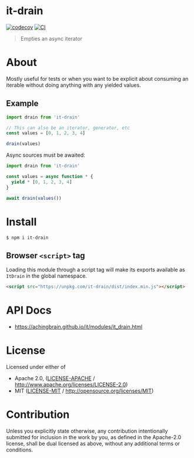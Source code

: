 # it-drain

[![codecov](https://img.shields.io/codecov/c/github/achingbrain/it.svg?style=flat-square)](https://codecov.io/gh/achingbrain/it)
[![CI](https://img.shields.io/github/actions/workflow/status/achingbrain/it/js-test-and-release.yml?branch=main\&style=flat-square)](https://github.com/achingbrain/it/actions/workflows/js-test-and-release.yml?query=branch%3Amain)

> Empties an async iterator

# About

<!--

!IMPORTANT!

Everything in this README between "# About" and "# Install" is automatically
generated and will be overwritten the next time the doc generator is run.

To make changes to this section, please update the @packageDocumentation section
of src/index.js or src/index.ts

To experiment with formatting, please run "npm run docs" from the root of this
repo and examine the changes made.

-->

Mostly useful for tests or when you want to be explicit about consuming an iterable without doing anything with any yielded values.

## Example

```javascript
import drain from 'it-drain'

// This can also be an iterator, generator, etc
const values = [0, 1, 2, 3, 4]

drain(values)
```

Async sources must be awaited:

```javascript
import drain from 'it-drain'

const values = async function * {
  yield * [0, 1, 2, 3, 4]
}

await drain(values())
```

# Install

```console
$ npm i it-drain
```

## Browser `<script>` tag

Loading this module through a script tag will make its exports available as `ItDrain` in the global namespace.

```html
<script src="https://unpkg.com/it-drain/dist/index.min.js"></script>
```

# API Docs

- <https://achingbrain.github.io/it/modules/it_drain.html>

# License

Licensed under either of

- Apache 2.0, ([LICENSE-APACHE](https://github.com/achingbrain/it/blob/main/packages/it-drain/LICENSE-APACHE) / <http://www.apache.org/licenses/LICENSE-2.0>)
- MIT ([LICENSE-MIT](https://github.com/achingbrain/it/blob/main/packages/it-drain/LICENSE-MIT) / <http://opensource.org/licenses/MIT>)

# Contribution

Unless you explicitly state otherwise, any contribution intentionally submitted for inclusion in the work by you, as defined in the Apache-2.0 license, shall be dual licensed as above, without any additional terms or conditions.
